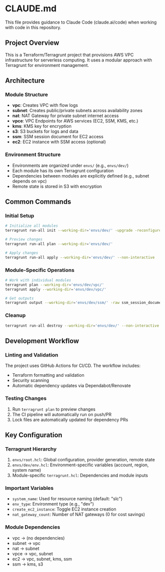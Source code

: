 # CLAUDE.md

This file provides guidance to Claude Code (claude.ai/code) when working with code in this repository.

## Project Overview

This is a Terraform/Terragrunt project that provisions AWS VPC infrastructure for serverless computing. It uses a modular approach with Terragrunt for environment management.

## Architecture

### Module Structure
- **vpc**: Creates VPC with flow logs
- **subnet**: Creates public/private subnets across availability zones
- **nat**: NAT Gateway for private subnet internet access
- **vpce**: VPC Endpoints for AWS services (EC2, SSM, KMS, etc.)
- **kms**: KMS key for encryption
- **s3**: S3 buckets for logs and data
- **ssm**: SSM session document for EC2 access
- **ec2**: EC2 instance with SSM access (optional)

### Environment Structure
- Environments are organized under `envs/` (e.g., `envs/dev/`)
- Each module has its own Terragrunt configuration
- Dependencies between modules are explicitly defined (e.g., subnet depends on vpc)
- Remote state is stored in S3 with encryption

## Common Commands

### Initial Setup
```bash
# Initialize all modules
terragrunt run-all init --working-dir='envs/dev/' -upgrade -reconfigure

# Preview changes
terragrunt run-all plan --working-dir='envs/dev/'

# Apply changes
terragrunt run-all apply --working-dir='envs/dev/' --non-interactive
```

### Module-Specific Operations
```bash
# Work with individual modules
terragrunt plan --working-dir='envs/dev/vpc/'
terragrunt apply --working-dir='envs/dev/vpc/'

# Get outputs
terragrunt output --working-dir='envs/dev/ssm/' -raw ssm_session_document_name
```

### Cleanup
```bash
terragrunt run-all destroy --working-dir='envs/dev/' --non-interactive
```

## Development Workflow

### Linting and Validation
The project uses GitHub Actions for CI/CD. The workflow includes:
- Terraform formatting and validation
- Security scanning
- Automatic dependency updates via Dependabot/Renovate

### Testing Changes
1. Run `terragrunt plan` to preview changes
2. The CI pipeline will automatically run on push/PR
3. Lock files are automatically updated for dependency PRs

## Key Configuration

### Terragrunt Hierarchy
1. `envs/root.hcl`: Global configuration, provider generation, remote state
2. `envs/dev/env.hcl`: Environment-specific variables (account, region, system name)
3. Module-specific `terragrunt.hcl`: Dependencies and module inputs

### Important Variables
- `system_name`: Used for resource naming (default: "slc")
- `env_type`: Environment type (e.g., "dev")
- `create_ec2_instance`: Toggle EC2 instance creation
- `nat_gateway_count`: Number of NAT gateways (0 for cost savings)

### Module Dependencies
- vpc → (no dependencies)
- subnet → vpc
- nat → subnet
- vpce → vpc, subnet
- ec2 → vpc, subnet, kms, ssm
- ssm → kms, s3